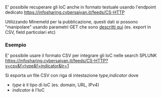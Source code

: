 E' possibile recuperare gli IoC anche in formato testuale usando l'endpoint dedicato
https://infosharing.cybersaiyan.it/feeds/CS-HTTP

Utilizzando Minemeld per la pubblicazione, questi dati si possono "manipolare" usando parametri GET che sono [descritti qui](https://live.paloaltonetworks.com/t5/MineMeld-Articles/Parameters-for-the-output-feeds/ta-p/146170) (es. export in CSV, field particolari etc)

### Esempio
E' possibile usare il formato CSV per integrare gli IoC nelle search SPLUNK
https://infosharing.cybersaiyan.it/feeds/CS-HTTP?v=csv&f=type&f=indicator&tr=1

Si esporta un file CSV con riga di intestazione _type,indicator_ dove
* _type_ è il tipo di IoC (es. domain, URL, IPv4)
* _indicator_ è l'IoC
